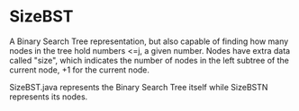 # SizeBST
A Binary Search Tree representation, but also capable of finding how many nodes in the tree hold numbers <=j, a given number. Nodes have extra data called "size", which indicates the number of nodes in the left subtree of the current node, +1 for the current node.

SizeBST.java represents the Binary Search Tree itself while SizeBSTN represents its nodes.
